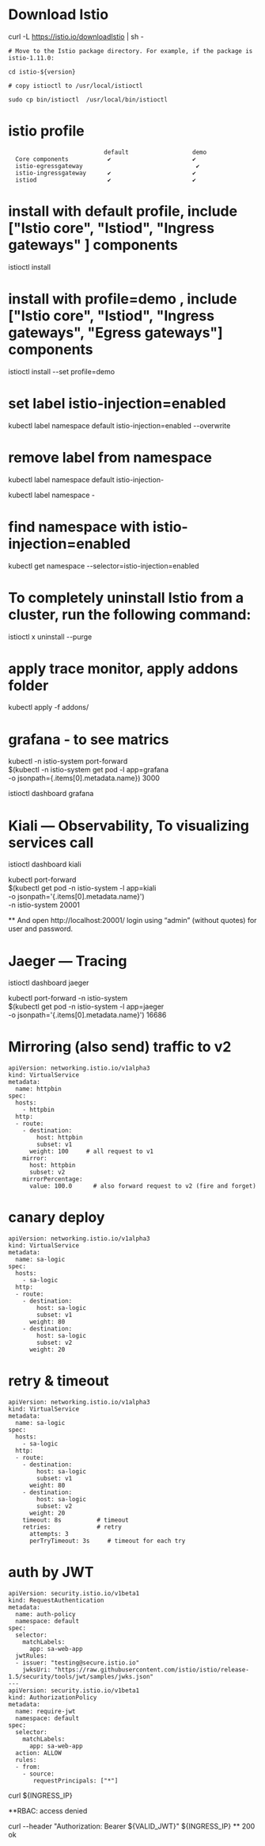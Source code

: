 # Download Istio

curl -L https://istio.io/downloadIstio | sh -

	# Move to the Istio package directory. For example, if the package is istio-1.11.0:

	cd istio-${version}
	
	# copy istioctl to /usr/local/istioctl
	
	sudo cp bin/istioctl  /usr/local/bin/istioctl
	
# istio profile

	                           default                  demo
      Core components			✔                       ✔
      istio-egressgateway		                         ✔				
      istio-ingressgateway	    ✔                       ✔
      istiod                    ✔                       ✔	

# install with default profile, include ["Istio core", "Istiod", "Ingress gateways" ] components

istioctl install

# install with profile=demo , include ["Istio core", "Istiod", "Ingress gateways", "Egress gateways"] components

istioctl install --set profile=demo

# set label istio-injection=enabled

kubectl label namespace default istio-injection=enabled --overwrite

# remove label <istio-injection> from namespace

kubectl label namespace  default istio-injection-

kubectl label namespace <istio-injection-name> <label-name>-

# find namespace with istio-injection=enabled

kubectl get namespace --selector=istio-injection=enabled

# To completely uninstall Istio from a cluster, run the following command:

istioctl x uninstall --purge

# apply trace monitor, apply addons folder

kubectl apply -f addons/

# grafana - to see matrics

kubectl -n istio-system port-forward \
    $(kubectl -n istio-system get pod -l app=grafana \
    -o jsonpath={.items[0].metadata.name}) 3000

 istioctl dashboard grafana

# Kiali — Observability, To visualizing services call

 istioctl dashboard kiali

kubectl port-forward \
    $(kubectl get pod -n istio-system -l app=kiali \
    -o jsonpath='{.items[0].metadata.name}') \
    -n istio-system 20001

   ** And open http://localhost:20001/ login using “admin” (without quotes) for user and password. 


# Jaeger — Tracing

istioctl dashboard jaeger

kubectl port-forward -n istio-system \
    $(kubectl get pod -n istio-system -l app=jaeger \
    -o jsonpath='{.items[0].metadata.name}') 16686


# Mirroring (also send) traffic to v2
```
apiVersion: networking.istio.io/v1alpha3
kind: VirtualService
metadata:
  name: httpbin
spec:
  hosts:
    - httpbin
  http:
  - route:
    - destination:
        host: httpbin
        subset: v1
      weight: 100     # all request to v1
    mirror:
      host: httpbin
      subset: v2
    mirrorPercentage:
      value: 100.0      # also forward request to v2 (fire and forget)
```	  

# canary deploy
```
apiVersion: networking.istio.io/v1alpha3
kind: VirtualService
metadata:
  name: sa-logic
spec:
  hosts:
    - sa-logic    
  http:
  - route: 
    - destination: 
        host: sa-logic
        subset: v1
      weight: 80
    - destination: 
        host: sa-logic
        subset: v2
      weight: 20
```

# retry & timeout
```
apiVersion: networking.istio.io/v1alpha3
kind: VirtualService
metadata:
  name: sa-logic
spec:
  hosts:
    - sa-logic
  http:
  - route: 
    - destination: 
        host: sa-logic
        subset: v1
      weight: 80
    - destination: 
        host: sa-logic
        subset: v2
      weight: 20
    timeout: 8s          # timeout
    retries:             # retry
      attempts: 3
      perTryTimeout: 3s     # timeout for each try
```

# auth by JWT
```
apiVersion: security.istio.io/v1beta1
kind: RequestAuthentication
metadata:
  name: auth-policy
  namespace: default
spec:
  selector:
    matchLabels:
      app: sa-web-app
  jwtRules:
  - issuer: "testing@secure.istio.io"
    jwksUri: "https://raw.githubusercontent.com/istio/istio/release-1.5/security/tools/jwt/samples/jwks.json"
---
apiVersion: security.istio.io/v1beta1
kind: AuthorizationPolicy
metadata:
  name: require-jwt
  namespace: default
spec:
  selector:
    matchLabels:
      app: sa-web-app
  action: ALLOW
  rules:
  - from:
    - source:
       requestPrincipals: ["*"]
```

curl ${INGRESS_IP}

**RBAC: access denied

curl --header "Authorization: Bearer ${VALID_JWT}" ${INGRESS_IP}
** 200 ok

	  













